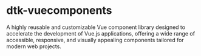 # dtk-vuecomponents
A highly reusable and customizable Vue component library designed to accelerate the development of Vue.js applications, offering a wide range of accessible, responsive, and visually appealing components tailored for modern web projects.
